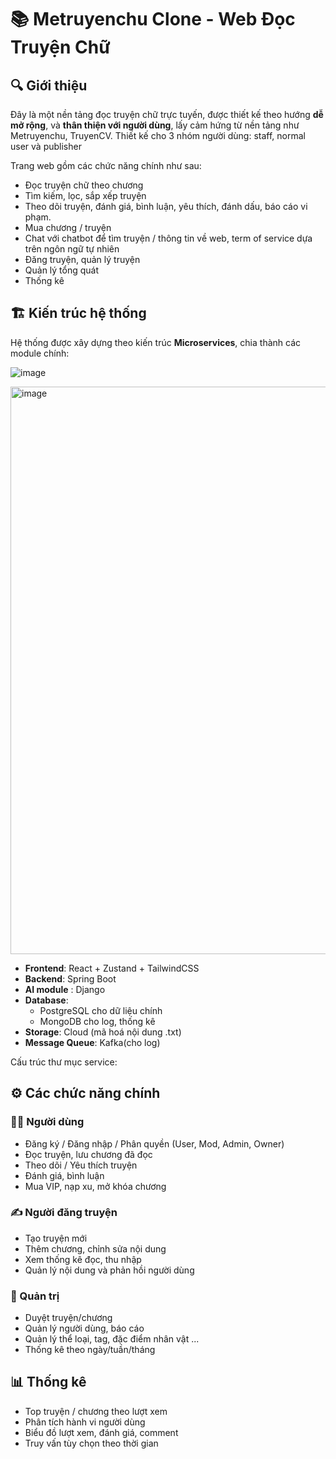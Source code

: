 # 📚 Metruyenchu Clone - Web Đọc Truyện Chữ

## 🔍 Giới thiệu

Đây là một nền tảng đọc truyện chữ trực tuyến, được thiết kế theo hướng **dễ mở rộng**, và **thân thiện với người dùng**, lấy cảm hứng từ nền tảng như Metruyenchu, TruyenCV. Thiết kế cho 3 nhóm người dùng: staff, normal user và publisher

Trang web gồm các chức năng chính như sau:
- Đọc truyện chữ theo chương
- Tìm kiếm, lọc, sắp xếp truyện
- Theo dõi truyện, đánh giá, bình luận, yêu thích, đánh dấu, báo cáo vi phạm.
- Mua chương / truyện
- Chat với chatbot để tìm truyện / thông tin về web, term of service dựa trên ngôn ngữ tự nhiên
- Đăng truyện, quản lý truyện
- Quản lý tổng quát
- Thống kê


## 🏗️ Kiến trúc hệ thống

Hệ thống được xây dựng theo kiến trúc **Microservices**, chia thành các module chính:

![image](https://github.com/user-attachments/assets/be067d02-547d-46c7-bbdb-26ed4f80bb19)

<img width="663" height="908" alt="image" src="https://github.com/user-attachments/assets/00d772f1-3a7a-45b9-8d30-8eeebf87e95f" />


- **Frontend**: React + Zustand + TailwindCSS
- **Backend**: Spring Boot
- **AI module** : Django 
- **Database**:
  - PostgreSQL cho dữ liệu chính
  - MongoDB cho log, thống kê
- **Storage**: Cloud (mã hoá nội dung .txt)
- **Message Queue**: Kafka(cho log)

Cấu trúc thư mục service:


## ⚙️ Các chức năng chính

### 🧑‍💻 Người dùng

- Đăng ký / Đăng nhập / Phân quyền (User, Mod, Admin, Owner)
- Đọc truyện, lưu chương đã đọc
- Theo dõi / Yêu thích truyện
- Đánh giá, bình luận
- Mua VIP, nạp xu, mở khóa chương

### ✍️ Người đăng truyện

- Tạo truyện mới
- Thêm chương, chỉnh sửa nội dung
- Xem thống kê đọc, thu nhập
- Quản lý nội dung và phản hồi người dùng

### 🔐 Quản trị

- Duyệt truyện/chương
- Quản lý người dùng, báo cáo
- Quản lý thể loại, tag, đặc điểm nhân vật ...
- Thống kê theo ngày/tuần/tháng

## 📊 Thống kê

- Top truyện / chương theo lượt xem
- Phân tích hành vi người dùng
- Biểu đồ lượt xem, đánh giá, comment
- Truy vấn tùy chọn theo thời gian


